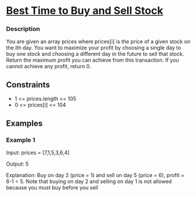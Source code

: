 
# [Best Time to Buy and Sell Stock](https://leetcode.com/problems/best-time-to-buy-and-sell-stock/)

### Description

You are given an array prices where prices[i] is the price of a given stock on the ith day.
You want to maximize your profit by choosing a single day to buy one stock and choosing a different day in the future to sell that stock.
Return the maximum profit you can achieve from this transaction. If you cannot achieve any profit, return 0.

## Constraints

- 1 <= prices.length <= 105
- 0 <= prices[i] <= 104

## Examples

### Example 1
Input: prices = [7,1,5,3,6,4]

Output: 5

Explanation: Buy on day 2 (price = 1) and sell on day 5 (price = 6), profit = 6-1 = 5.
Note that buying on day 2 and selling on day 1 is not allowed because you must buy before you sell
